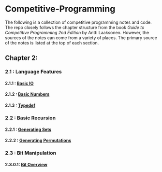 # Competitive-Programming
The following is a collection of competitive programming notes and code.  The repo closely follows the chapter structure from the book *Guide to Competitive Programming 2nd Edition* by Antti Laaksonen.  However, the sources of the notes can come from a variety of places.  The primary source of the notes is listed at the top of each section.

## Chapter 2:
### 2.1 : Language Features
#### 2.1.1 : [Basic IO](https://github.com/paulburgess1357/Competitive-Programming/blob/master/Competitive-Programming/Chapter2/2_1_1_Basic_IO.hpp)
#### 2.1.2 : [Basic Numbers](https://github.com/paulburgess1357/Competitive-Programming/blob/master/Competitive-Programming/Chapter2/2_1_2_Basic_Numbers.hpp)
#### 2.1.3 : [Typedef](https://github.com/paulburgess1357/Competitive-Programming/blob/master/Competitive-Programming/Chapter2/2_1_3_TypeDef.hpp)
### 2.2 : Basic Recursion
#### 2.2.1 : [Generating Sets](https://github.com/paulburgess1357/Competitive-Programming/blob/master/Competitive-Programming/Chapter2/2_2_1_Recursion_Subsets.hpp)
#### 2.2.2 : [Generating Permutations](https://github.com/paulburgess1357/Competitive-Programming/blob/master/Competitive-Programming/Chapter2/2_2_2_Recursion_Permutations.hpp)
### 2.3 : Bit Manipulation
#### 2.3.0.1: [Bit Overview](https://github.com/paulburgess1357/Competitive-Programming/blob/master/Competitive-Programming/Chapter2/2_3_0_Bit_Manipulation.hpp)

